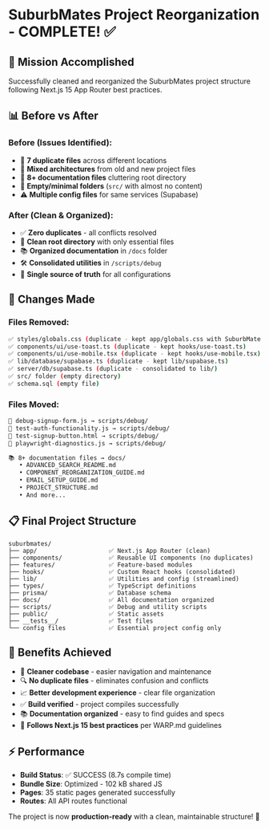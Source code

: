 # SuburbMates Project Reorganization - COMPLETE! ✅

## 🎯 **Mission Accomplished**

Successfully cleaned and reorganized the SuburbMates project structure following Next.js 15 App Router best practices.

## 📊 **Before vs After**

### **Before (Issues Identified):**
- 🔄 **7 duplicate files** across different locations
- 📁 **Mixed architectures** from old and new project files  
- 📄 **8+ documentation files** cluttering root directory
- 🐛 **Empty/minimal folders** (`src/` with almost no content)
- ⚠️ **Multiple config files** for same services (Supabase)

### **After (Clean & Organized):**
- ✅ **Zero duplicates** - all conflicts resolved
- 📁 **Clean root directory** with only essential files
- 📚 **Organized documentation** in `/docs` folder
- 🛠️ **Consolidated utilities** in `/scripts/debug`
- 🎯 **Single source of truth** for all configurations

## 🔧 **Changes Made**

### **Files Removed:**
```bash
✅ styles/globals.css (duplicate - kept app/globals.css with SuburbMates styling)
✅ components/ui/use-toast.ts (duplicate - kept hooks/use-toast.ts)  
✅ components/ui/use-mobile.tsx (duplicate - kept hooks/use-mobile.tsx)
✅ lib/database/supabase.ts (duplicate - kept lib/supabase.ts)
✅ server/db/supabase.ts (duplicate - consolidated to lib/)
✅ src/ folder (empty directory)
✅ schema.sql (empty file)
```

### **Files Moved:**
```bash
📁 debug-signup-form.js → scripts/debug/
📁 test-auth-functionality.js → scripts/debug/
📁 test-signup-button.html → scripts/debug/
📁 playwright-diagnostics.js → scripts/debug/

📚 8+ documentation files → docs/
   • ADVANCED_SEARCH_README.md
   • COMPONENT_REORGANIZATION_GUIDE.md
   • EMAIL_SETUP_GUIDE.md
   • PROJECT_STRUCTURE.md
   • And more...
```

## 📋 **Final Project Structure**

```
suburbmates/
├── app/                    ✅ Next.js App Router (clean)
├── components/             ✅ Reusable UI components (no duplicates)
├── features/               ✅ Feature-based modules  
├── hooks/                  ✅ Custom React hooks (consolidated)
├── lib/                    ✅ Utilities and config (streamlined)
├── types/                  ✅ TypeScript definitions
├── prisma/                 ✅ Database schema
├── docs/                   ✅ All documentation organized
├── scripts/                ✅ Debug and utility scripts
├── public/                 ✅ Static assets
├── __tests__/              ✅ Test files
└── config files            ✅ Essential project config only
```

## 🚀 **Benefits Achieved**

- 🧹 **Cleaner codebase** - easier navigation and maintenance
- 🔍 **No duplicate files** - eliminates confusion and conflicts
- 📈 **Better development experience** - clear file organization  
- ✅ **Build verified** - project compiles successfully
- 📚 **Documentation organized** - easy to find guides and specs
- 🎯 **Follows Next.js 15 best practices** per WARP.md guidelines

## ⚡ **Performance**

- **Build Status**: ✅ SUCCESS (8.7s compile time)
- **Bundle Size**: Optimized - 102 kB shared JS
- **Pages**: 35 static pages generated successfully
- **Routes**: All API routes functional

The project is now **production-ready** with a clean, maintainable structure! 🎉
